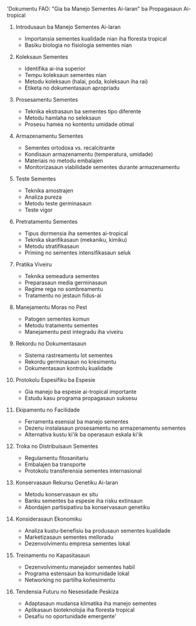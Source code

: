'Dokumentu FAO: "Gia ba Manejo Sementes Ai-laran" ba Propagasaun Ai-tropical

1. Introdusaun ba Manejo Sementes Ai-laran
   - Importansia sementes kualidade nian iha floresta tropical
   - Basiku biologia no fisiologia sementes nian

2. Koleksaun Sementes
   - Identifika ai-ina superior
   - Tempu koleksaun sementes nian
   - Metodu koleksaun (halai, poda, koleksaun iha rai)
   - Etiketa no dokumentasaun apropriadu

3. Prosesamentu Sementes
   - Teknika ekstrasaun ba sementes tipo diferente
   - Metodu hamlaha no seleksaun
   - Prosesu hamea no kontentu umidade otimal

4. Armazenamentu Sementes
   - Sementes ortodoxa vs. recalcitrante
   - Kondisaun armazenamentu (temperatura, umidade)
   - Materiais no metodu embalajen 
   - Monitorizasaun viabilidade sementes durante armazenamentu

5. Teste Sementes
   - Teknika amostrajen
   - Analiza pureza
   - Metodu teste germinasaun
   - Teste vigor

6. Pretratamentu Sementes
   - Tipus dormensia iha sementes ai-tropical
   - Teknika skarifikasaun (mekaniku, kimiku)
   - Metodu stratifikasaun
   - Priming no sementes intensifikasaun seluk

7. Pratika Viveiru
   - Teknika semeadura sementes
   - Preparasaun media germinasaun
   - Regime rega no sombreamentu
   - Tratamentu no jestaun fidus-ai

8. Manejamentu Moras no Pest
   - Patogen sementes komun
   - Metodu tratamentu sementes
   - Manejamentu pest integradu iha viveiru

9. Rekordu no Dokumentasaun
   - Sistema rastreamentu lot sementes
   - Rekordu germinasaun no kresimentu
   - Dokumentasaun kontrolu kualidade

10. Protokolu Espesifiku ba Espesie
    - Gia manejo ba espesie ai-tropical importante
    - Estudu kasu programa propagasaun suksesu

11. Ekipamentu no Facilidade
    - Ferramenta esensial ba manejo sementes
    - Dezenu instalasaun prosesamentu no armazenamentu sementes
    - Alternativa kustu ki'ik ba operasaun eskala ki'ik

12. Troka no Distribuisaun Sementes
    - Regulamentu fitosanitariu
    - Embalajen ba transporte
    - Protokolu transferensia sementes internasional

13. Konservasaun Rekursu Genetiku Ai-laran
    - Metodu konservasaun ex situ
    - Banku sementes ba espesie iha risku extinsaun
    - Abordajen partisipativu ba konservasaun genetiku

14. Konsiderasaun Ekonomiku
    - Analiza kustu-benefisiu ba produsaun sementes kualidade
    - Marketizasaun sementes melloradu
    - Dezenvolvimentu empresa sementes lokal

15. Treinamentu no Kapasitasaun
    - Dezenvolvimentu manejador sementes habil
    - Programa estensaun ba komunidade lokal
    - Networking no partilha koñesimentu

16. Tendensia Futuru no Nesesidade Peskiza
    - Adaptasaun mudansa klimatika iha manejo sementes
    - Aplikasaun bioteknolojia iha floresta tropical
    - Desafiu no oportunidade emergente'